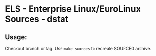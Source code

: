 # ELS - Enterprise Linux/EuroLinux Sources - dstat
 
## Usage:
  Checkout branch or tag. Use `make sources` to recreate  SOURCE0 archive.
